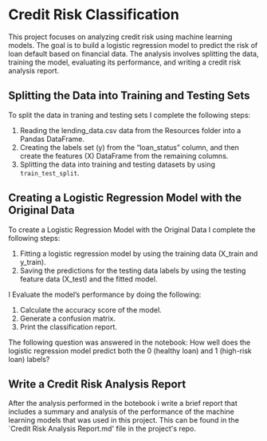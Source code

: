 # Credit Risk Classification

This project focuses on analyzing credit risk using machine learning models. The goal is to build a logistic regression model to predict the risk of loan default based on financial data. The analysis involves splitting the data, training the model, evaluating its performance, and writing a credit risk analysis report.


## Splitting the Data into Training and Testing Sets

To split the data in traning and testing sets I complete the following steps:
 1. Reading the lending_data.csv data from the Resources folder into a Pandas DataFrame.
 2. Creating the labels set (y) from the “loan_status” column, and then create the features (X) DataFrame from the remaining columns.
 3. Splitting the data into training and testing datasets by using `train_test_split`.


## Creating a Logistic Regression Model with the Original Data

To create a Logistic Regression Model with the Original Data I complete the following steps:

 1. Fitting a logistic regression model by using the training data (X_train and y_train).
 2. Saving the predictions for the testing data labels by using the testing feature data (X_test) and the fitted model.
 
I Evaluate the model’s performance by doing the following:
 1. Calculate the accuracy score of the model.
 2. Generate a confusion matrix.
 3. Print the classification report.

The following question was answered in the notebook: How well does the logistic regression model predict both the 0 (healthy loan) and 1 (high-risk loan) labels?


## Write a Credit Risk Analysis Report

After the analysis performed in the botebook i write a brief report that includes a summary and analysis of the performance of the machine learning models that was used in this project. This can be found in the `Credit Risk Analysis Report.md' file in the project's repo. 

